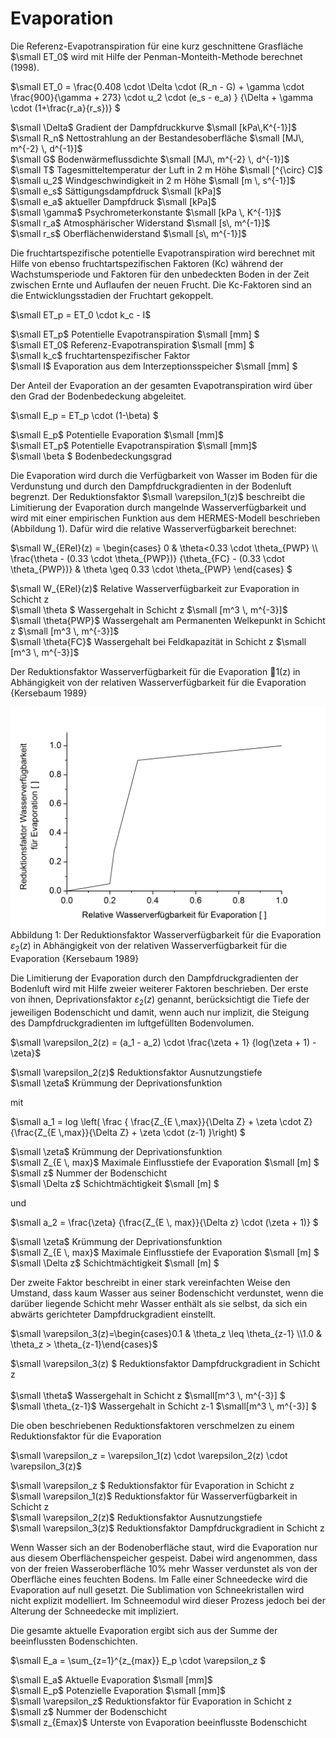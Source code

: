 # Evaporation

Die Referenz-Evapotranspiration für eine kurz geschnittene Grasfläche $`\small ET_0`$ wird mit Hilfe der Penman-Monteith-Methode berechnet (1998).

$`\small ET_0 = \frac{0.408 \cdot \Delta \cdot (R_n - G) + \gamma \cdot \frac{900}{\gamma + 273} \cdot u_2 \cdot (e_s - e_a) } {\Delta + \gamma \cdot (1+\frac{r_a}{r_s})} `$

$`\small  \Delta`$	Gradient der Dampfdruckkurve	$`\small  [kPa\,K^{-1}]`$<br>
$`\small  R_n`$	Nettostrahlung an der Bestandesoberfläche	$`\small  [MJ\, m^{-2} \, d^{-1}]`$<br>
$`\small  G`$	Bodenwärmeflussdichte	$`\small  [MJ\, m^{-2} \, d^{-1}]`$<br>
$`\small  T`$	Tagesmitteltemperatur der Luft in 2 m Höhe	$`\small  [^{\circ} C]`$<br>
$`\small  u_2`$	Windgeschwindigkeit in 2 m Höhe	$`\small  [m \, s^{-1}]`$<br>
$`\small  e_s`$	Sättigungsdampfdruck	$`\small  [kPa]`$<br>
$`\small  e_a`$	aktueller Dampfdruck	$`\small  [kPa]`$<br>
$`\small  \gamma`$	Psychrometerkonstante	$`\small  [kPa \, K^{-1}]`$<br>
$`\small  r_a`$	Atmosphärischer Widerstand	$`\small  [s\, m^{-1}]`$<br>
$`\small  r_s`$	Oberflächenwiderstand	$`\small  [s\, m^{-1}]`$<br>

Die fruchtartspezifische potentielle Evapotranspiration wird berechnet mit Hilfe von ebenso fruchtartspezifischen Faktoren (Kc) während der Wachstumsperiode und Faktoren für den unbedeckten Boden in der Zeit zwischen Ernte und Auflaufen der neuen Frucht. Die Kc-Faktoren sind an die Entwicklungsstadien der Fruchtart gekoppelt.

$`\small ET_p = ET_0 \cdot k_c - I`$

$`\small ET_p`$	Potentielle Evapotranspiration	$`\small [mm] `$<br>
$`\small ET_0`$	Referenz-Evapotranspiration	$`\small [mm] `$<br>
$`\small k_c`$	fruchtartenspezifischer Faktor	 <br>
$`\small I`$	Evaporation aus dem Interzeptionsspeicher	$`\small [mm] `$<br>

Der Anteil der Evaporation an der gesamten Evapotranspiration wird über den Grad der Bodenbedeckung abgeleitet.

$`\small E_p = ET_p \cdot (1-\beta) `$

$`\small E_p`$	Potentielle Evaporation	$`\small [mm]`$<br>
$`\small ET_p`$	Potentielle Evapotranspiration	$`\small [mm]`$<br>
$`\small \beta `$	Bodenbedeckungsgrad	 <br>

Die Evaporation wird durch die Verfügbarkeit von Wasser im Boden für die Verdunstung und durch den Dampfdruckgradienten in der Bodenluft begrenzt. Der Reduktionsfaktor $`\small \varepsilon_1(z)`$ beschreibt die Limitierung der Evaporation durch mangelnde Wasserverfügbarkeit und wird mit einer empirischen Funktion aus dem HERMES-Modell beschrieben (Abbildung 1). Dafür wird die relative Wasserverfügbarkeit berechnet:

$`\small W_{ERel}(z) =  \begin{cases} 0 & \theta<0.33 \cdot \theta_{PWP}  \\   \frac{\theta - (0.33 \cdot \theta_{PWP})} {\theta_{FC} - (0.33 \cdot \theta_{PWP})} & \theta \geq 0.33 \cdot \theta_{PWP} \end{cases} `$

$`\small W_{ERel}(z)`$	Relative Wasserverfügbarkeit zur Evaporation in Schicht z	 <br>
$`\small \theta `$	Wassergehalt in Schicht z	$`\small [m^3 \, m^{-3}]`$<br>
$`\small \theta{PWP}`$	Wassergehalt am Permanenten Welkepunkt in Schicht z	$`\small [m^3 \, m^{-3}]`$<br>
$`\small \theta{FC}`$	Wassergehalt bei Feldkapazität in Schicht z	$`\small [m^3 \, m^{-3}]`$<br>

Der Reduktionsfaktor Wasserverfügbarkeit für die Evaporation 1(z) in Abhängigkeit von der relativen Wasserverfügbarkeit für die Evaporation {Kersebaum 1989}

![](../images/soil_processes/evaporation_abb1.png)
Abbildung 1: Der Reduktionsfaktor Wasserverfügbarkeit für die Evaporation $`\varepsilon_2(z)`$ in Abhängigkeit von der relativen Wasserverfügbarkeit für die Evaporation {Kersebaum 1989}

Die Limitierung der Evaporation durch den Dampfdruckgradienten der Bodenluft wird mit Hilfe zweier weiterer Faktoren beschrieben. Der erste von ihnen, Deprivationsfaktor $`\varepsilon_2(z) `$ genannt, berücksichtigt die Tiefe der jeweiligen Bodenschicht und damit, wenn auch nur implizit, die Steigung des Dampfdruckgradienten im luftgefüllten Bodenvolumen.

$`\small \varepsilon_2(z) = (a_1 - a_2) \cdot \frac{\zeta + 1} {log(\zeta + 1) - \zeta}`$

$`\small \varepsilon_2(z)`$	Reduktionsfaktor Ausnutzungstiefe	 <br>
$`\small \zeta`$	Krümmung der Deprivationsfunktion	 <br>

mit

$`\small a_1 = log \left( \frac { \frac{Z_{E \,max}}{\Delta Z} + \zeta \cdot Z}  {\frac{Z_{E \,max}}{\Delta Z} + \zeta \cdot (z-1) }\right) `$

$`\small \zeta`$	Krümmung der Deprivationsfunktion	 <br>
$`\small Z_{E \, max}`$	Maximale Einflusstiefe der Evaporation	$`\small [m] `$<br>
$`\small z`$	Nummer der Bodenschicht	 <br>
$`\small \Delta z`$	Schichtmächtigkeit	$`\small [m] `$<br>

und

$`\small a_2 = \frac{\zeta} {\frac{Z_{E \, max}}{\Delta z} \cdot (\zeta + 1)} `$

$`\small \zeta`$	Krümmung der Deprivationsfunktion	 <br>
$`\small Z_{E \, max}`$	Maximale Einflusstiefe der Evaporation	$`\small [m] `$<br>
$`\small \Delta z`$	Schichtmächtigkeit	$`\small [m] `$<br>

Der zweite Faktor beschreibt in einer stark vereinfachten Weise den Umstand, dass kaum Wasser aus seiner Bodenschicht verdunstet, wenn die darüber liegende Schicht mehr Wasser enthält als sie selbst, da sich ein abwärts gerichteter Dampfdruckgradient einstellt.

$`\small \varepsilon_3(z)=\begin{cases}0.1 & \theta_z \leq \theta_{z-1} \\1.0 & \theta_z > \theta_{z-1}\end{cases}`$

$`\small \varepsilon_3(z) `$	Reduktionsfaktor Dampfdruckgradient in Schicht z<br>	 
$`\small \theta`$	Wassergehalt in Schicht z	$`\small[m^3 \, m^{-3}] `$<br>
$`\small \theta_{z-1}`$	Wassergehalt in Schicht z-1	$`\small[m^3 \, m^{-3}] `$<br>

Die oben beschriebenen Reduktionsfaktoren verschmelzen zu einem Reduktionsfaktor für die Evaporation

$`\small \varepsilon_z = \varepsilon_1(z) \cdot \varepsilon_2(z) \cdot \varepsilon_3(z)`$

$`\small \varepsilon_z `$	Reduktionsfaktor für Evaporation in Schicht z	 <br>
$`\small \varepsilon_1(z)`$	Reduktionsfaktor für Wasserverfügbarkeit in Schicht z	 <br>
$`\small \varepsilon_2(z)`$	Reduktionsfaktor Ausnutzungstiefe	 <br>
$`\small \varepsilon_3(z)`$	Reduktionsfaktor Dampfdruckgradient in Schicht z	<br> 

Wenn Wasser sich an der Bodenoberfläche staut, wird die Evaporation nur aus diesem Oberflächenspeicher gespeist. Dabei wird angenommen, dass von der freien Wasseroberfläche 10% mehr Wasser verdunstet als von der Oberfläche eines  feuchten Bodens. Im Falle einer Schneedecke wird die Evaporation auf null gesetzt. Die Sublimation von Schneekristallen wird nicht explizit modelliert. Im Schneemodul wird dieser Prozess jedoch bei der Alterung der Schneedecke mit impliziert.

Die gesamte aktuelle Evaporation ergibt sich aus der Summe der beeinflussten Bodenschichten.

$`\small E_a = \sum_{z=1}^{z_{max}} E_p \cdot \varepsilon_z `$

$`\small E_a`$	Aktuelle Evaporation	$`\small [mm]`$<br>
$`\small E_p`$	Potenzielle Evaporation	$`\small [mm]`$<br>
$`\small \varepsilon_z`$	Reduktionsfaktor für Evaporation in Schicht z	 <br>
$`\small z`$	Nummer der Bodenschicht	 <br>
$`\small z_{Emax}`$	Unterste von Evaporation beeinflusste Bodenschicht	 <br>
 